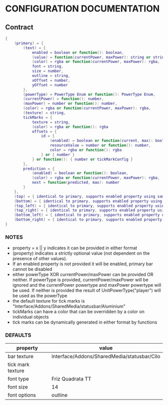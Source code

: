 # CONFIGURATION DOCUMENTATION

## Contract
```lua
{
    (primary) = {
        (text) = {
            enabled = boolean or function(): boolean,
            (value) = function(currentPower, maxPower): string or string
            (color) = rgba or function(currentPower, maxPower): rgba,
            font = string,
            size = number,
            outline = string,
            xOffset = number,
            yOffset = number
        },
        (powerType) = PowerType Enum or function(): PowerType Enum,
        (currentPower) = function(): number,
        (maxPower) = number or function(): number,
        (color) = rgba or function(currentPower, maxPower): rgba,
        (texture) = string,
        tickMarks = {
            texture = string,
            (color) = rgba or function(): rgba
            offsets = {
                id = {
                    (enabled) = boolean or function(current, max): boolean,
                    resourceValue = number or function(): number,
                    color = rgba or function(): rgba
                } or { number }
            } or function(): { number or tickMarkConfig }
        },
        prediction = {
            (enabled) = boolean or function(): boolean,
            (color) = rgba or function(currentPower, maxPower): rgba,
            next = function(predicted, max): number
        }
    },
    (top) = { identical to primary, supports enabled property using same schema as other enabled properties },
    (bottom) = { identical to primary, supports enabled property using same schema as other enabled properties },
    (top_left) = { identical to primary, supports enabled property using same schema as other enabled properties },
    (top_right) = { identical to primary, supports enabled property using same schema as other enabled properties },
    (bottom_left) = { identical to primary, supports enabled property using same schema as other enabled properties },
    (bottom_right) = { identical to primary, supports enabled property using same schema as other enabled properties },
}
```

### NOTES
* property = x || y indicates it can be provided in either format
* (property) indicates a strictly optional value (not dependent on the presence of other values). 
* If an enabled property is not provided it will be enabled, primary bar cannot be disabled
* either powerType XOR currentPower/maxPower can be provided OR neither. If powerType is provided, currentPower/maxPower will be ignored and the currentPower powertype and maxPower powertype will be used. If neither is provided the result of UnitPowerType("player") will be used as the powerType
* the default texture for tick marks is "Interface/Addons/SharedMedia/statusbar/Aluminium"
* tickMarks can have a color that can be overridden by a color on individual objects
* tick marks can be dynamically generated in either format by functions

### DEFAULTS

| property | value |
|---|---|
| bar texture | Interface/Addons/SharedMedia/statusbar/Cilo |
| tick mark texture | |
| font type | Friz Quadrata TT |
| font size | 14 |
| font options | outline |